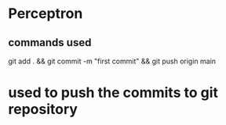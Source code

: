 # Perceptron

## commands used
git add . && git commit -m "first commit" && git push origin main 
# used to push the commits to git repository ##  

